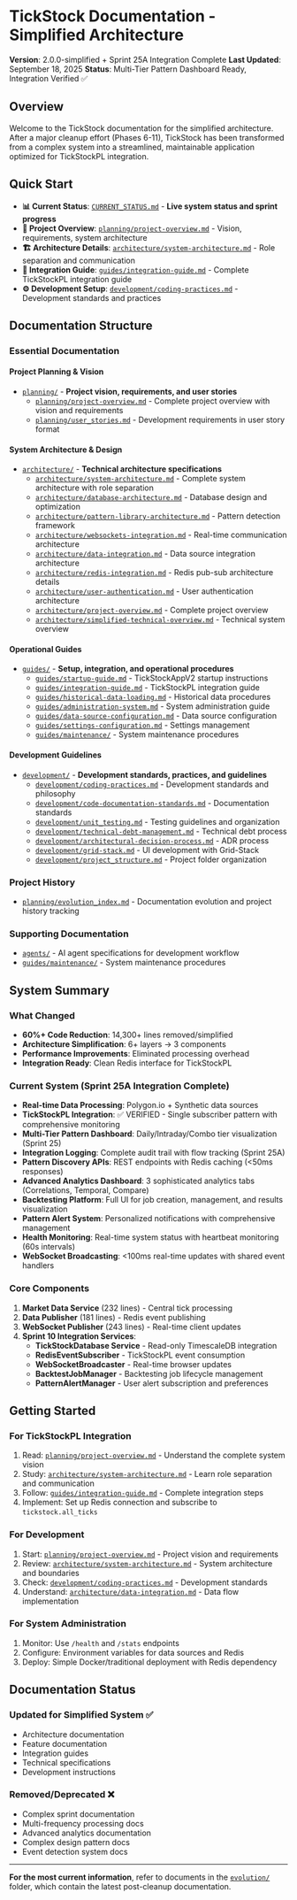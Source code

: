 # TickStock Documentation - Simplified Architecture

**Version**: 2.0.0-simplified + Sprint 25A Integration Complete
**Last Updated**: September 18, 2025
**Status**: Multi-Tier Pattern Dashboard Ready, Integration Verified ✅

## Overview

Welcome to the TickStock documentation for the simplified architecture. After a major cleanup effort (Phases 6-11), TickStock has been transformed from a complex system into a streamlined, maintainable application optimized for TickStockPL integration.

## Quick Start

- **📊 Current Status**: [`CURRENT_STATUS.md`](CURRENT_STATUS.md) - **Live system status and sprint progress**
- **🎯 Project Overview**: [`planning/project-overview.md`](planning/project-overview.md) - Vision, requirements, system architecture
- **🏗️ Architecture Details**: [`architecture/system-architecture.md`](architecture/system-architecture.md) - Role separation and communication
- **🚀 Integration Guide**: [`guides/integration-guide.md`](guides/integration-guide.md) - Complete TickStockPL integration guide
- **⚙️ Development Setup**: [`development/coding-practices.md`](development/coding-practices.md) - Development standards and practices

## Documentation Structure

### Essential Documentation

#### Project Planning & Vision
- [`planning/`](planning/) - **Project vision, requirements, and user stories**
  - [`planning/project-overview.md`](planning/project-overview.md) - Complete project overview with vision and requirements
  - [`planning/user_stories.md`](planning/user_stories.md) - Development requirements in user story format

#### System Architecture & Design  
- [`architecture/`](architecture/) - **Technical architecture specifications**
  - [`architecture/system-architecture.md`](architecture/system-architecture.md) - Complete system architecture with role separation
  - [`architecture/database-architecture.md`](architecture/database-architecture.md) - Database design and optimization
  - [`architecture/pattern-library-architecture.md`](architecture/pattern-library-architecture.md) - Pattern detection framework
  - [`architecture/websockets-integration.md`](architecture/websockets-integration.md) - Real-time communication architecture
  - [`architecture/data-integration.md`](architecture/data-integration.md) - Data source integration architecture
  - [`architecture/redis-integration.md`](architecture/redis-integration.md) - Redis pub-sub architecture details
  - [`architecture/user-authentication.md`](architecture/user-authentication.md) - User authentication architecture
  - [`architecture/project-overview.md`](architecture/project-overview.md) - Complete project overview
  - [`architecture/simplified-technical-overview.md`](architecture/simplified-technical-overview.md) - Technical system overview

#### Operational Guides
- [`guides/`](guides/) - **Setup, integration, and operational procedures**
  - [`guides/startup-guide.md`](guides/startup-guide.md) - TickStockAppV2 startup instructions
  - [`guides/integration-guide.md`](guides/integration-guide.md) - TickStockPL integration guide
  - [`guides/historical-data-loading.md`](guides/historical-data-loading.md) - Historical data procedures
  - [`guides/administration-system.md`](guides/administration-system.md) - System administration guide
  - [`guides/data-source-configuration.md`](guides/data-source-configuration.md) - Data source configuration
  - [`guides/settings-configuration.md`](guides/settings-configuration.md) - Settings management
  - [`guides/maintenance/`](guides/maintenance/) - System maintenance procedures

#### Development Guidelines
- [`development/`](development/) - **Development standards, practices, and guidelines**
  - [`development/coding-practices.md`](development/coding-practices.md) - Development standards and philosophy
  - [`development/code-documentation-standards.md`](development/code-documentation-standards.md) - Documentation standards
  - [`development/unit_testing.md`](development/unit_testing.md) - Testing guidelines and organization
  - [`development/technical-debt-management.md`](development/technical-debt-management.md) - Technical debt process
  - [`development/architectural-decision-process.md`](development/architectural-decision-process.md) - ADR process
  - [`development/grid-stack.md`](development/grid-stack.md) - UI development with Grid-Stack
  - [`development/project_structure.md`](development/project_structure.md) - Project folder organization

### Project History
- [`planning/evolution_index.md`](planning/evolution_index.md) - Documentation evolution and project history tracking

### Supporting Documentation
- [`agents/`](agents/) - AI agent specifications for development workflow
- [`guides/maintenance/`](guides/maintenance/) - System maintenance procedures

## System Summary

### What Changed
- **60%+ Code Reduction**: 14,300+ lines removed/simplified
- **Architecture Simplification**: 6+ layers → 3 components
- **Performance Improvements**: Eliminated processing overhead
- **Integration Ready**: Clean Redis interface for TickStockPL

### Current System (Sprint 25A Integration Complete)
- **Real-time Data Processing**: Polygon.io + Synthetic data sources
- **TickStockPL Integration**: ✅ VERIFIED - Single subscriber pattern with comprehensive monitoring
- **Multi-Tier Pattern Dashboard**: Daily/Intraday/Combo tier visualization (Sprint 25)
- **Integration Logging**: Complete audit trail with flow tracking (Sprint 25A)
- **Pattern Discovery APIs**: REST endpoints with Redis caching (<50ms responses)
- **Advanced Analytics Dashboard**: 3 sophisticated analytics tabs (Correlations, Temporal, Compare)
- **Backtesting Platform**: Full UI for job creation, management, and results visualization
- **Pattern Alert System**: Personalized notifications with comprehensive management
- **Health Monitoring**: Real-time system status with heartbeat monitoring (60s intervals)
- **WebSocket Broadcasting**: <100ms real-time updates with shared event handlers

### Core Components
1. **Market Data Service** (232 lines) - Central tick processing
2. **Data Publisher** (181 lines) - Redis event publishing  
3. **WebSocket Publisher** (243 lines) - Real-time client updates
4. **Sprint 10 Integration Services**:
   - **TickStockDatabase Service** - Read-only TimescaleDB integration
   - **RedisEventSubscriber** - TickStockPL event consumption
   - **WebSocketBroadcaster** - Real-time browser updates
   - **BacktestJobManager** - Backtesting job lifecycle management
   - **PatternAlertManager** - User alert subscription and preferences

## Getting Started

### For TickStockPL Integration
1. Read: [`planning/project-overview.md`](planning/project-overview.md) - Understand the complete system vision
2. Study: [`architecture/system-architecture.md`](architecture/system-architecture.md) - Learn role separation and communication
3. Follow: [`guides/integration-guide.md`](guides/integration-guide.md) - Complete integration steps
4. Implement: Set up Redis connection and subscribe to `tickstock.all_ticks`

### For Development
1. Start: [`planning/project-overview.md`](planning/project-overview.md) - Project vision and requirements
2. Review: [`architecture/system-architecture.md`](architecture/system-architecture.md) - System architecture and boundaries  
3. Check: [`development/coding-practices.md`](development/coding-practices.md) - Development standards
4. Understand: [`architecture/data-integration.md`](architecture/data-integration.md) - Data flow implementation

### For System Administration
1. Monitor: Use `/health` and `/stats` endpoints
2. Configure: Environment variables for data sources and Redis
3. Deploy: Simple Docker/traditional deployment with Redis dependency

## Documentation Status

### Updated for Simplified System ✅
- Architecture documentation
- Feature documentation  
- Integration guides
- Technical specifications
- Development instructions

### Removed/Deprecated ❌
- Complex sprint documentation
- Multi-frequency processing docs
- Advanced analytics documentation
- Complex design pattern docs
- Event detection system docs

---

**For the most current information**, refer to documents in the [`evolution/`](evolution/) folder, which contain the latest post-cleanup documentation.